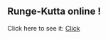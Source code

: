 ## Runge-Kutta online !

Click here to see it: [Click](https://eugenca.github.io/wasm_projects/runge-kutta/)
